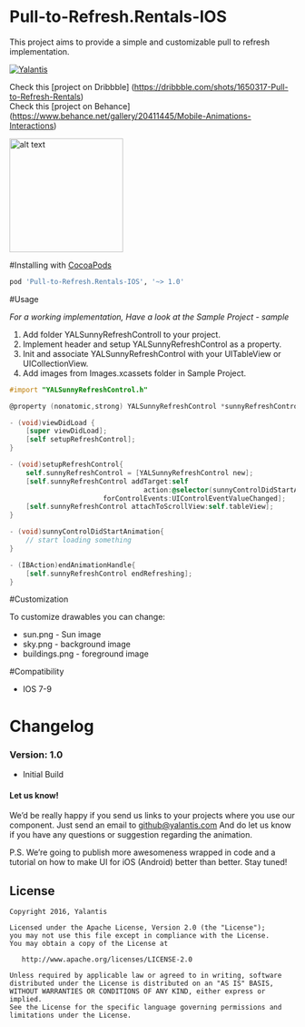 # Pull-to-Refresh.Rentals-IOS

This project aims to provide a simple and customizable pull to refresh implementation.

[![Yalantis](https://raw.githubusercontent.com/Yalantis/Pull-to-Refresh.Rentals-iOS/master/badge_grey.png)](https://yalantis.com/?utm_source=github)

Check this [project on Dribbble] (https://dribbble.com/shots/1650317-Pull-to-Refresh-Rentals)  
Check this [project on Behance] (https://www.behance.net/gallery/20411445/Mobile-Animations-Interactions)  

<img src="https://d13yacurqjgara.cloudfront.net/users/125056/screenshots/1650317/realestate-pull_1-2-3.gif" alt="alt text" style="width:200;height:200">


#Installing with [CocoaPods](https://cocoapods.org)

```ruby
pod 'Pull-to-Refresh.Rentals-IOS', '~> 1.0'
```


#Usage

*For a working implementation, Have a look at the Sample Project - sample*

1. Add folder YALSunnyRefreshControll to your project.
2. Implement header and setup YALSunnyRefreshControl as a property.
3. Init and associate YALSunnyRefreshControl with your UITableView or UICollectionView.
4. Add images from Images.xcassets folder in Sample Project.

```objective-c
#import "YALSunnyRefreshControl.h"

@property (nonatomic,strong) YALSunnyRefreshControl *sunnyRefreshControl;

- (void)viewDidLoad {
    [super viewDidLoad];
    [self setupRefreshControl];
}

- (void)setupRefreshControl{
    self.sunnyRefreshControl = [YALSunnyRefreshControl new];
    [self.sunnyRefreshControl addTarget:self
                                 action:@selector(sunnyControlDidStartAnimation)
                       forControlEvents:UIControlEventValueChanged];
    [self.sunnyRefreshControl attachToScrollView:self.tableView];
}

- (void)sunnyControlDidStartAnimation{
    // start loading something
}

- (IBAction)endAnimationHandle{
    [self.sunnyRefreshControl endRefreshing];
}

```

#Customization

To customize drawables you can change:
   * sun.png - Sun image
   * sky.png - background image
   * buildings.png - foreground image

#Compatibility
  
  * IOS 7-9
  
# Changelog

### Version: 1.0

  * Initial Build
  
#### Let us know!

We’d be really happy if you send us links to your projects where you use our component. Just send an email to github@yalantis.com And do let us know if you have any questions or suggestion regarding the animation. 

P.S. We’re going to publish more awesomeness wrapped in code and a tutorial on how to make UI for iOS (Android) better than better. Stay tuned!

## License

    Copyright 2016, Yalantis

    Licensed under the Apache License, Version 2.0 (the "License");
    you may not use this file except in compliance with the License.
    You may obtain a copy of the License at

       http://www.apache.org/licenses/LICENSE-2.0

    Unless required by applicable law or agreed to in writing, software
    distributed under the License is distributed on an "AS IS" BASIS,
    WITHOUT WARRANTIES OR CONDITIONS OF ANY KIND, either express or implied.
    See the License for the specific language governing permissions and
    limitations under the License.
